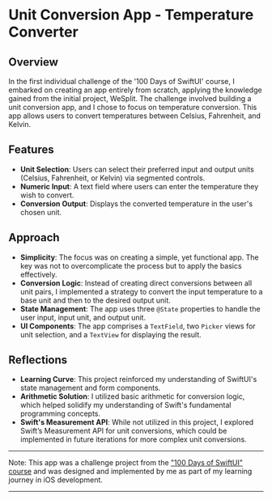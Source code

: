 # Unit Conversion App - Temperature Converter

## Overview
In the first individual challenge of the '100 Days of SwiftUI' course, I embarked on creating an app entirely from scratch, applying the knowledge gained from the initial project, WeSplit. The challenge involved building a unit conversion app, and I chose to focus on temperature conversion. This app allows users to convert temperatures between Celsius, Fahrenheit, and Kelvin.

## Features
- **Unit Selection**: Users can select their preferred input and output units (Celsius, Fahrenheit, or Kelvin) via segmented controls.
- **Numeric Input**: A text field where users can enter the temperature they wish to convert.
- **Conversion Output**: Displays the converted temperature in the user's chosen unit.

## Approach
- **Simplicity**: The focus was on creating a simple, yet functional app. The key was not to overcomplicate the process but to apply the basics effectively.
- **Conversion Logic**: Instead of creating direct conversions between all unit pairs, I implemented a strategy to convert the input temperature to a base unit and then to the desired output unit.
- **State Management**: The app uses three `@State` properties to handle the user input, input unit, and output unit.
- **UI Components**: The app comprises a `TextField`, two `Picker` views for unit selection, and a `TextView` for displaying the result.

## Reflections
- **Learning Curve**: This project reinforced my understanding of SwiftUI's state management and form components.
- **Arithmetic Solution**: I utilized basic arithmetic for conversion logic, which helped solidify my understanding of Swift's fundamental programming concepts.
- **Swift's Measurement API**: While not utilized in this project, I explored Swift’s Measurement API for unit conversions, which could be implemented in future iterations for more complex unit conversions.

---
  Note: This app was a challenge project from the ["100 Days of SwiftUI" course](https://www.hackingwithswift.com/100/swiftui) and was designed and implemented by me as part of my learning journey in iOS development.

---
